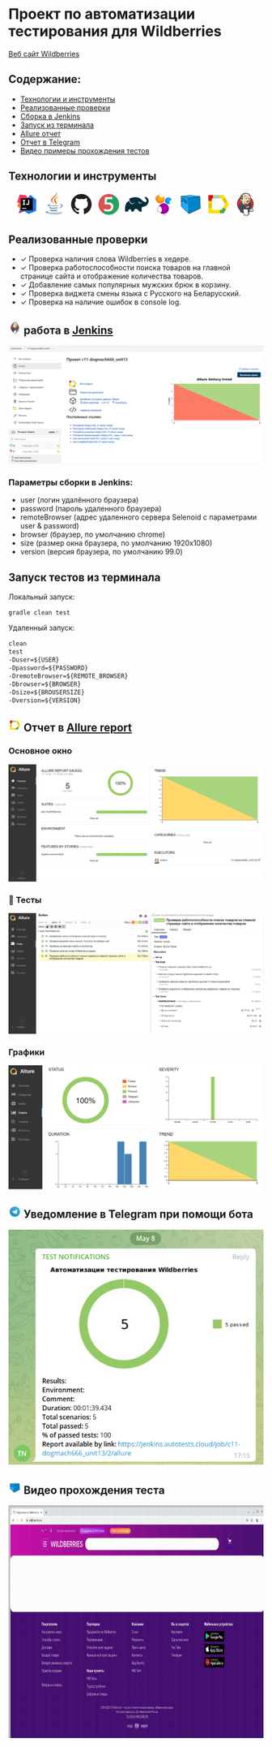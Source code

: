 # Проект по автоматизации тестирования для Wildberries
<a target="_blank" href="https://www.wildberries.ru">Веб сайт Wildberries</a>

## Содержание:

- [Технологии и инструменты](#earth_africa-технологии-и-инструменты)
- [Реализованные проверки](#earth_africa-Реализованные-проверки)
- [Сборка в Jenkins](#earth_africa-Jenkins-job)
- [Запуск из терминала](#earth_africa-Запуск-тестов-из-терминала)
- [Allure отчет](#earth_africa-Allure-отчет)
- [Отчет в Telegram](#earth_africa-Уведомление-в-Telegram-при-помощи-бота)
- [Видео примеры прохождения тестов](#earth_africa-Примеры-видео-о-прохождении-тестов)

## Технологии и инструменты

<p align="center">
<a href="https://www.jetbrains.com/idea/"><img src="images/logo/Idea.svg" width="50" height="50"  alt="IDEA"/></a>
<a href="https://www.java.com/"><img src="images/logo/Java.svg" width="50" height="50"  alt="Java"/></a>
<a href="https://github.com/"><img src="images/logo/GitHub.svg" width="50" height="50"  alt="Github"/></a>
<a href="https://junit.org/junit5/"><img src="images/logo/Junit5.svg" width="50" height="50"  alt="JUnit 5"/></a>
<a href="https://gradle.org/"><img src="images/logo/Gradle.svg" width="50" height="50"  alt="Gradle"/></a>
<a href="https://selenide.org/"><img src="images/logo/Selenide.svg" width="50" height="50"  alt="Selenide"/></a>
<a href="https://aerokube.com/selenoid/"><img src="images/logo/Selenoid.svg" width="50" height="50"  alt="Selenoid"/></a>
<a href="https://github.com/allure-framework/allure2"><img src="images/logo/Allure.svg" width="50" height="50"  alt="Allure"/></a>
<a href="https://www.jenkins.io/"><img src="images/logo/Jenkins.svg" width="50" height="50"  alt="Jenkins"/></a>
</p>

## Реализованные проверки

- ✓ Проверка наличия слова Wildberries в хедере.
- ✓ Проверка работоспособности поиска товаров на главной странице сайта и отображение количества товаров.
- ✓ Добавление самых популярных мужских брюк в корзину.
- ✓ Проверка виджета смены языка с Русского на Беларусский.
- ✓ Проверка на наличие ошибок в console log.

## <img src="images/logo/Jenkins.svg" width="25" height="25"  alt="Jenkins"/></a> работа в <a target="_blank" href="https://jenkins.autotests.cloud/job/10_DikayaAV_unit13/"> Jenkins </a>
<p align="center">
<a href="https://jenkins.autotests.cloud/job/c11-dogmach666_unit13/"><img src="images/screenshots/Screenshot_1.png" alt="Jenkins"/></a>
</p>

### Параметры сборки в Jenkins:

- user (логин удалённого браузера)
- password (пароль удаленного браузера)
- remoteBrowser (адрес удаленного сервера Selenoid с параметрами user & password)
- browser (браузер, по умолчанию chrome)
- size (размер окна браузера, по умолчанию 1920x1080)
- version (версия браузера, по умолчанию 99.0)

## Запуск тестов из терминала

Локальный запуск:
```
gradle clean test
```

Удаленный запуск:
```
clean
test
-Duser=${USER}
-Dpassword=${PASSWORD}
-DremoteBrowser=${REMOTE_BROWSER}
-Dbrowser=${BROWSER}
-Dsize=${BROUSERSIZE}
-Dversion=${VERSION}
```

## <img src="images/logo/Allure.svg" width="25" height="25"  alt="Allure"/></a> Отчет в <a target="_blank" href="https://jenkins.autotests.cloud/job/10_DikayaAV_unit13/allure/">Allure report</a>

### Основное окно

<p align="center">
<img title="Allure Overview Dashboard" src="images/screenshots/Screenshot_2.png">
</p>

### :cherries: Тесты

<p align="center">
<img title="Allure Tests" src="images/screenshots/Screenshot_3.png">
</p>

### Графики

<p align="center">
<img title="Allure Graphics" src="images/screenshots/Screenshot_4.png">
</p>

## <img src="images/logo/Telegram.svg" width="25" height="25"  alt="Allure"/></a> Уведомление в Telegram при помощи бота

<p align="center">
<img title="Allure Overview Dashboard" src="images/screenshots/Screenshot_5.png" >
</p>


## <img src="images/logo/Selenoid.svg" width="25" height="25"  alt="Allure"/></a> Видео прохождения теста

<p align="center">
<img title="Selenoid Video" src="images/gif/Gif_1.gif" width="750" height="459"  alt="video"> 
</p>
